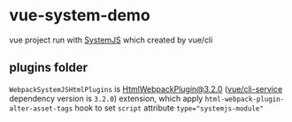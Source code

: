# vue-system-demo

vue project run with [SystemJS](https://github.com/systemjs/systemjs) which created by vue/cli

## plugins folder

`WebpackSystemJSHtmlPlugins` is [HtmlWebpackPlugin@3.2.0](https://github.com/jantimon/html-webpack-plugin/tree/v3.2.0) ([vue/cli-service](https://www.npmjs.com/package/@vue/cli-service) dependency version is `3.2.0`) extension, which apply `html-webpack-plugin-alter-asset-tags` hook to set `script` attribute `type="systemjs-module"` 
